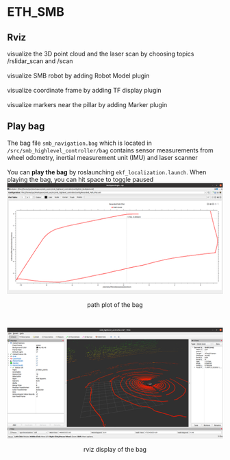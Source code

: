 # ETH_SMB
## Rviz
visualize the 3D point cloud and the laser scan by choosing topics /rslidar_scan and /scan <br><br>
visualize SMB robot by adding Robot Model plugin <br><br>
visualize coordinate frame by adding TF display plugin <br><br>
visualize markers near the pillar by adding Marker plugin <br>
## Play bag
The bag file `smb_navigation.bag` which is located in `/src/smb_highlevel_controller/bag` contains sensor measurements from wheel odometry, inertial measurement unit (IMU) and laser scanner <br>
<br>
You can **play the bag** by roslaunching `ekf_localization.launch`. When playing the bag, you can hit space to toggle paused<br>
![image](https://github.com/Ye-Dehuo/ETH_SMB/blob/main/img/recorded%20path%20plot.png)
<p align="center"> path plot of the bag </p> <br>

![image](https://github.com/Ye-Dehuo/ETH_SMB/blob/main/img/rviz%20display%20of%20the%20%20bag.png)
<p align="center"> rviz display of the bag </p> <br>
